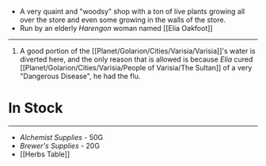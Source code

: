 - A very quaint and "woodsy" shop with a ton of live plants growing all over the store and even some growing in the walls of the store.
- Run by an elderly *Harengon* woman named [[Elia Oakfoot]]

---
1. A good portion of the [[Planet/Golarion/Cities/Varisia/Varisia]]'s water is diverted here, and the only reason that is allowed is because *Elia* cured [[Planet/Golarion/Cities/Varisia/People of Varisia/The Sultan]] of a very "Dangerous Disease", he had the flu.

# In Stock
---
- *Alchemist Supplies* - 50G
- *Brewer's Supplies* - 20G
- [[Herbs Table]]

